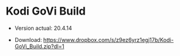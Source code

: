 # Kodi GoVi Build
-  Version actual: 20.4.14

-  Download: https://www.dropbox.com/s/z9ez6yrz1egj17b/Kodi-GoVi_Build.zip?dl=1